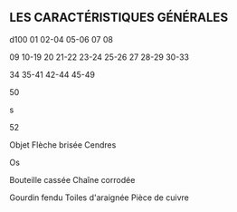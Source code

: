 ## LES CARACTÉRISTIQUES GÉNÉRALES


d100
01
02-04
05-06
07
08

09
10-19
20
21-22
23-24
25-26
27
28-29
30-33

34
35-41
42-44
45-49

50

s

52

Objet
Flèche brisée
Cendres

Os

Bouteille cassée
Chaîne corrodée

Gourdin fendu
Toiles d'araignée
Pièce de cuivre
